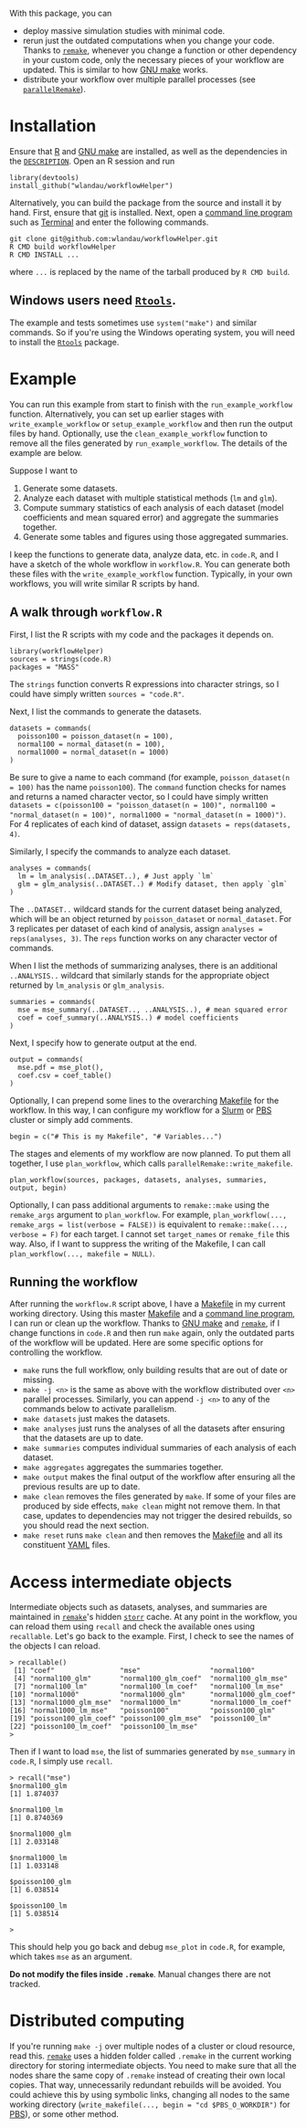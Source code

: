 With this package, you can

- deploy massive simulation studies with minimal code. 
- rerun just the outdated computations when you change your code. Thanks to [`remake`](https://github.com/richfitz/remake), whenever you change a function or other dependency in your custom code, only the necessary pieces of your workflow are updated. This is similar to how [GNU make](https://www.gnu.org/software/make/) works.
- distribute your workflow over multiple parallel processes (see [`parallelRemake`](https://github.com/wlandau/parallelRemake)).

# Installation

Ensure that [R](https://www.r-project.org/) and [GNU make](https://www.gnu.org/software/make/) are installed, as well as the dependencies in the [`DESCRIPTION`](https://github.com/wlandau/workflowHelper/blob/master/DESCRIPTION). Open an R session and run 

```
library(devtools)
install_github("wlandau/workflowHelper")
```

Alternatively, you can build the package from the source and install it by hand. First, ensure that [git](https://git-scm.com/) is installed. Next, open a [command line program](http://linuxcommand.org/) such as [Terminal](https://en.wikipedia.org/wiki/Terminal_%28OS_X%29) and enter the following commands.

```
git clone git@github.com:wlandau/workflowHelper.git
R CMD build workflowHelper
R CMD INSTALL ...
```

where `...` is replaced by the name of the tarball produced by `R CMD build`.

## Windows users need [`Rtools`](https://github.com/stan-dev/rstan/wiki/Install-Rtools-for-Windows).

The example and tests sometimes use `system("make")` and similar commands. So if you're using the Windows operating system, you will need to install the [`Rtools`](https://github.com/stan-dev/rstan/wiki/Install-Rtools-for-Windows) package.

# Example 

You can run this example from start to finish with the `run_example_workflow` function. Alternatively, you can set up earlier stages with `write_example_workflow` or `setup_example_workflow` and then run the output files by hand. Optionally, use the `clean_example_workflow` function to remove all the files generated by `run_example_workflow`. The details of the example are below. 

Suppose I want to 

1. Generate some datasets.
2. Analyze each dataset with multiple statistical methods (`lm` and `glm`).
3. Compute summary statistics of each analysis of each dataset (model coefficients and mean squared error) and aggregate the summaries together.
4. Generate some tables and figures using those aggregated summaries.

I keep the functions to generate data, analyze data, etc. in `code.R`, and I have a sketch of the whole workflow in `workflow.R`. You can generate both these files with the `write_example_workflow` function. Typically, in your own workflows, you will write similar R scripts by hand.

## A walk through `workflow.R`

First, I list the R scripts with my code and the packages it depends on.

```{r}
library(workflowHelper)
sources = strings(code.R)
packages = "MASS"
```

The `strings` function converts R expressions into character strings, so I could have simply written `sources = "code.R"`.

Next, I list the commands to generate the datasets.

```{r}
datasets = commands(
  poisson100 = poisson_dataset(n = 100),
  normal100 = normal_dataset(n = 100),
  normal1000 = normal_dataset(n = 1000)
)
```

Be sure to give a name to each command (for example, `poisson_dataset(n = 100)` has the name `poisson100`). The `command` function checks for names and returns a named character vector, so I could have simply written `datasets = c(poisson100 = "poisson_dataset(n = 100)", normal100 = "normal_dataset(n = 100)", normal1000 = "normal_dataset(n = 1000)")`. For 4 replicates of each kind of dataset, assign `datasets = reps(datasets, 4)`.

Similarly, I specify the commands to analyze each dataset.

```{r}
analyses = commands(
  lm = lm_analysis(..DATASET..), # Just apply `lm`
  glm = glm_analysis(..DATASET..) # Modify dataset, then apply `glm`
)
```

The `..DATASET..` wildcard stands for the current dataset being analyzed, which will be an object returned by `poisson_dataset` or `normal_dataset`. For 3 replicates per dataset of each kind of analysis, assign `analyses = reps(analyses, 3)`. The `reps` function works on any character vector of commands.

When I list the methods of summarizing analyses, there is an additional `..ANALYSIS..` wildcard that similarly stands for the appropriate object returned by `lm_analysis` or `glm_analysis`.

```{r}
summaries = commands(
  mse = mse_summary(..DATASET.., ..ANALYSIS..), # mean squared error
  coef = coef_summary(..ANALYSIS..) # model coefficients
)
```

Next, I specify how to generate output at the end.

```{r}
output = commands(
  mse.pdf = mse_plot(),
  coef.csv = coef_table()
)
```

Optionally, I can prepend some lines to the overarching [Makefile](https://www.gnu.org/software/make/) for the workflow. In this way, I can configure my workflow for a [Slurm](https://en.wikipedia.org/wiki/Slurm_Workload_Manager) or [PBS](https://en.wikipedia.org/wiki/Portable_Batch_System) cluster or simply add comments.

```{r}
begin = c("# This is my Makefile", "# Variables...")
```

The stages and elements of my workflow are now planned. To put them all together, I use `plan_workflow`, which calls `parallelRemake::write_makefile`.

```{r}
plan_workflow(sources, packages, datasets, analyses, summaries, output, begin)
```

Optionally, I can pass additional arguments to `remake::make` using the `remake_args` argument to `plan_workflow`. For example, `plan_workflow(..., remake_args = list(verbose = FALSE))` is equivalent to `remake::make(..., verbose = F)` for each target. I cannot set `target_names` or `remake_file` this way. Also, if I want to suppress the writing of the Makefile, I can call `plan_workflow(..., makefile = NULL)`.

## Running the workflow

After running the `workflow.R` script above, I have a [Makefile](https://www.gnu.org/software/make/) in my current working directory. Using this master [Makefile](https://www.gnu.org/software/make/) and a [command line program](http://linuxcommand.org/), I can run or clean up the workflow. Thanks to [GNU make](https://www.gnu.org/software/make/) and [`remake`](https://github.com/richfitz/remake), if I change functions in `code.R` and then run `make` again, only the outdated parts of the workflow will be updated. Here are some specific options for controlling the workflow.

- `make` runs the full workflow, only building results that are out of date or missing.
- `make -j <n>` is the same as above with the workflow distributed over `<n>` parallel processes. Similarly, you can append `-j <n>` to any of the commands below to activate parallelism.
- `make datasets` just makes the datasets.
- `make analyses` just runs the analyses of all the datasets after ensuring that the datasets are up to date.
- `make summaries` computes individual summaries of each analysis of each dataset.
- `make aggregates` aggregates the summaries together.
- `make output` makes the final output of the workflow after ensuring all the previous results are up to date.
- `make clean` removes the files generated by `make`. If some of your files are produced by side effects, `make clean` might not remove them. In that case, updates to dependencies may not trigger the desired rebuilds, so you should read the next section. 
- `make reset` runs `make clean` and then removes the [Makefile](https://www.gnu.org/software/make/) and all its constituent [YAML](http://yaml.org/) files.

# Access intermediate objects

Intermediate objects such as datasets, analyses, and summaries are maintained in [`remake`](https://github.com/richfitz/remake)'s hidden [`storr`](https://github.com/richfitz/storr) cache. At any point in the workflow, you can reload them using `recall` and check the available ones using `recallable`. Let's go back to the example. First, I check to see the names of the objects I can reload.

```{r}
> recallable()
 [1] "coef"                "mse"                 "normal100"          
 [4] "normal100_glm"       "normal100_glm_coef"  "normal100_glm_mse"  
 [7] "normal100_lm"        "normal100_lm_coef"   "normal100_lm_mse"   
[10] "normal1000"          "normal1000_glm"      "normal1000_glm_coef"
[13] "normal1000_glm_mse"  "normal1000_lm"       "normal1000_lm_coef" 
[16] "normal1000_lm_mse"   "poisson100"          "poisson100_glm"     
[19] "poisson100_glm_coef" "poisson100_glm_mse"  "poisson100_lm"      
[22] "poisson100_lm_coef"  "poisson100_lm_mse"  
> 
```

Then if I want to load `mse`, the list of summaries generated by `mse_summary` in `code.R`, I simply use `recall`.

```{r}
> recall("mse")
$normal100_glm
[1] 1.874037

$normal100_lm
[1] 0.8740369

$normal1000_glm
[1] 2.033148

$normal1000_lm
[1] 1.033148

$poisson100_glm
[1] 6.038514

$poisson100_lm
[1] 5.038514

> 
```

This should help you go back and debug `mse_plot` in `code.R`, for example, which takes `mse` as an argument.

**Do not modify the files inside `.remake`**. Manual changes there are not tracked.

# Distributed computing

If you're running `make -j` over multiple nodes of a cluster or cloud resource, read this. [`remake`](https://github.com/richfitz/remake) uses a hidden folder called `.remake` in the current working directory for storing intermediate objects. You need to make sure that all the nodes share the same copy of `.remake` instead of creating their own local copies. That way, unnecessarily redundant rebuilds will be avoided. You could achieve this by using symbolic links, changing all nodes to the same working directory (`write_makefile(..., begin = "cd $PBS_O_WORKDIR")` for [PBS](https://en.wikipedia.org/wiki/Portable_Batch_System)), or some other method.
